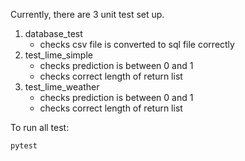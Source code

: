 Currently, there are 3 unit test set up. <br>

1. database_test
    - checks csv file is converted to sql file correctly
2. test_lime_simple
    - checks prediction is between 0 and 1
    - checks correct length of return list
3. test_lime_weather
    - checks prediction is between 0 and 1
    - checks correct length of return list

To run all test:
```
pytest
```
